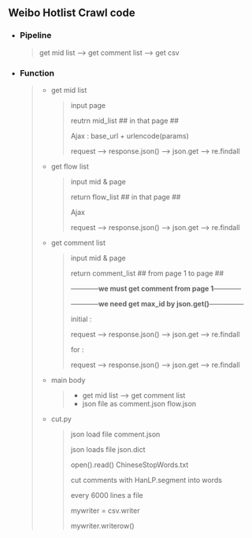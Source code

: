 ## Weibo Hotlist Crawl code

- ### Pipeline

  > get mid list  —>  get comment list  —>  get csv

- ### Function

  > - get mid list
  >
  >   > input page
  >   >
  >   > reutrn mid_list		## in that page ## 
  >   >
  >   > Ajax : base_url + urlencode(params)
  >   >
  >   > request —> response.json() —>  json.get —> re.findall
  >
  > - get flow list
  >
  >   > input mid & page
  >   >
  >   > return flow_list		## in that page ##
  >   >
  >   > Ajax
  >   >
  >   > request —> response.json() —>  json.get —> re.findall
  >
  > - get comment list
  >
  >   > input mid  & page 
  >   >
  >   > return comment_list	## from page 1 to page ##
  >   >
  >   > ————**we must get comment from page 1**————
  >   >
  >   > ————**we need get max_id by json.get()**—————
  >   >
  >   > initial :
  >   >
  >   > request —> response.json() —>  json.get —> re.findall
  >   >
  >   > for :
  >   >
  >   > request —> response.json() —>  json.get —> re.findall
  >
  > - main body
  >
  >   > - get mid list —> get comment list
  >   > - json file as comment.json flow.json
  >
  > - cut.py
  >
  >   > json load file comment.json
  >   >
  >   > json loads file json.dict
  >   >
  >   > open().read() ChineseStopWords.txt 
  >   >
  >   > cut comments with HanLP.segment into words
  >   >
  >   > every 6000 lines a file
  >   >
  >   > mywriter = csv.writer
  >   >
  >   > mywriter.writerow()